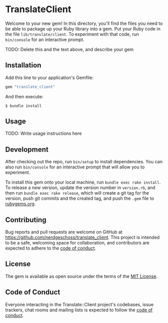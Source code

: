# TranslateClient

Welcome to your new gem! In this directory, you'll find the files you need to be able to package up your Ruby library into a gem. Put your Ruby code in the file `lib/translate/client`. To experiment with that code, run `bin/console` for an interactive prompt.

TODO: Delete this and the text above, and describe your gem

## Installation

Add this line to your application's Gemfile:

```ruby
gem "translate_client"
```

And then execute:

    $ bundle install

## Usage

TODO: Write usage instructions here

## Development

After checking out the repo, run `bin/setup` to install dependencies. You can also run `bin/console` for an interactive prompt that will allow you to experiment.

To install this gem onto your local machine, run `bundle exec rake install`. To release a new version, update the version number in `version.rb`, and then run `bundle exec rake release`, which will create a git tag for the version, push git commits and the created tag, and push the `.gem` file to [rubygems.org](https://rubygems.org).

## Contributing

Bug reports and pull requests are welcome on GitHub at https://github.com/nerdgeschoss/translate_client. This project is intended to be a safe, welcoming space for collaboration, and contributors are expected to adhere to the [code of conduct](https://github.com/nerdgeschoss/translate_client/blob/master/CODE_OF_CONDUCT.md).

## License

The gem is available as open source under the terms of the [MIT License](https://opensource.org/licenses/MIT).

## Code of Conduct

Everyone interacting in the Translate::Client project's codebases, issue trackers, chat rooms and mailing lists is expected to follow the [code of conduct](https://github.com/nerdgeschoss/translate-client/blob/master/CODE_OF_CONDUCT.md).
